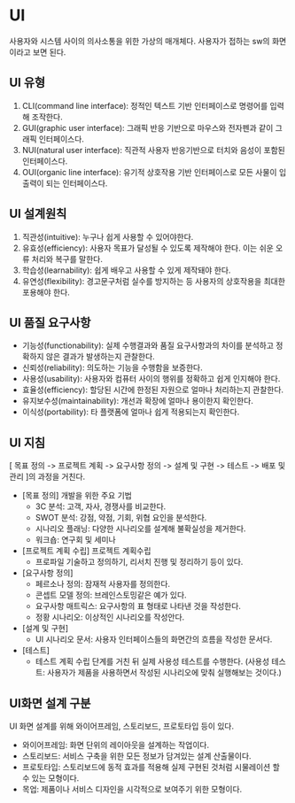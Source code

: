 # UI
사용자와 시스템 사이의 의사소통을 위한 가상의 매개체다. 사용자가 접하는 sw의 화면이라고 보면 된다.

## UI 유형
1. CLI(command line interface): 정적인 텍스트 기반 인터페이스로 명령어를 입력해 조작한다.
2. GUI(graphic user interface): 그래픽 반응 기반으로 마우스와 전자펜과 같이 그래픽 인터페이스다.
3. NUI(natural user interface): 직관적 사용자 반응기반으로 터치와 음성이 포함된 인터페이스다.
4. OUI(organic line interface): 유기적 상호작용 기반 인터페이스로 모든 사물이 입출력이 되는 인터페이스다.

## UI 설계원칙
1. 직관성(intuitive): 누구나 쉽게 사용할 수 있어야한다.
2. 유효성(efficiency): 사용자 목표가 달성될 수 있도록 제작해야 한다. 이는 쉬운 오류 처리와 복구를 말한다.
3. 학습성(learnability): 쉽게 배우고 사용할 수 있게 제작돼야 한다.
4. 유연성(flexibility): 경고문구처럼 실수를 방지하는 등 사용자의 상호작용을 최대한 포용해야 한다.

## UI 품질 요구사항
* 기능성(functionability): 실제 수행결과와 품질 요구사항과의 차이를 분석하고 정확하지 않은 결과가 발생하는지 관찰한다.
* 신뢰성(reliability): 의도하는 기능을 수행함을 보증한다.
* 사용성(usability): 사용자와 컴퓨터 사이의 행위를 정확하고 쉽게 인지해야 한다.
* 효율성(efficiency): 할당된 시간에 한정된 자원으로 얼마나 처리하는지 관찰한다.
* 유지보수성(maintainability): 개선과 확장에 얼마나 용이한지 확인한다.
* 이식성(portability): 타 플랫폼에 얼마나 쉽게 적용되는지 확인한다.

## UI 지침
[ 목표 정의 -> 프로젝트 계획 -> 요구사항 정의 -> 설계 및 구현 -> 테스트 -> 배포 및 관리 ]의 과정을 거친다.
- [목표 정의] 개발을 위한 주요 기법
    * 3C 분석: 고객, 자사, 경쟁사를 비교한다.
    * SWOT 분석: 강점, 약점, 기회, 위협 요인을 분석한다.
    * 시나리오 플래닝: 다양한 시나리오를 설계해 불확실성을 제거한다.
    * 워크숍: 연구회 및 세미나
- [프로젝트 계획 수립] 프로젝트 계획수립
    * 프로파일 기술하고 정의하기, 리서치 진행 및 정리하기 등이 있다.
- [요구사항 정의]
    * 페르소나 정의: 잠재적 사용자를 정의한다.
    * 콘셉트 모델 정의: 브레인스토밍같은 예가 있다.
    * 요구사항 매트릭스: 요구사항의 표 형태로 나타낸 것을 작성한다.
    * 정황 시나리오: 이상적인 시나리오를 작성안다.
- [설계 및 구현]
    * UI 시나리오 문서: 사용자 인터페이스들의 화면간의 흐름을 작성한 문서다.
- [테스트]
    * 테스트 계획 수립 단계를 거친 뒤 실제 사용성 테스트를 수행한다.
    (사용성 테스트: 사용자가 제품을 사용하면서 작성된 시나리오에 맞춰 실행해보는 것이다.)

## UI화면 설계 구분
UI 화면 설계를 위해 와이어프레임, 스토리보드, 프로토타입 등이 있다.
- 와이어프레임: 화면 단위의 레이아웃을 설계하는 작업이다.
- 스토리보드: 서비스 구축을 위한 모든 정보가 담겨있는 설계 산출물이다.
- 프로토타입: 스토리보드에 동적 효과를 적용해 실제 구현된 것처럼 시물레이션 할 수 있는 모형이다.
- 목업: 제품이나 서비스 디자인을 시각적으로 보여주기 위한 모형이다.